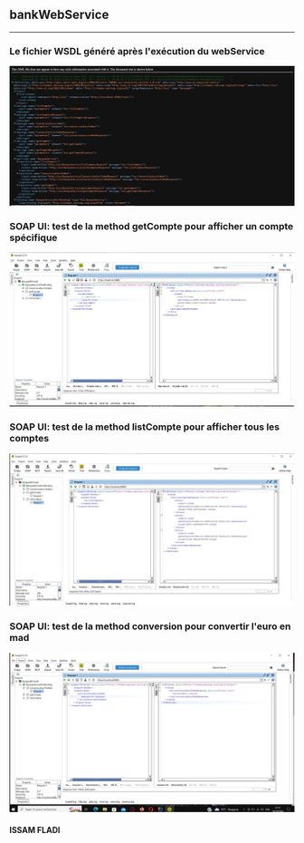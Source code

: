 <h2>bankWebService</h2>
<hr>
<h3>Le fichier WSDL généré après l'exécution du webService</h3>
<img src="screenWS/WSDL.JPG">

<h3>SOAP UI: test de la method getCompte pour afficher un compte spécifique</h3>
<img src="screenWS/getCompte.JPG">

<h3>SOAP UI: test de la method listCompte pour afficher tous les comptes</h3>
<img src="screenWS/listComptes.JPG">

<h3>SOAP UI: test de la method conversion pour convertir l'euro en mad</h3>
<img src="screenWS/conversionmethod.JPG">

<h4>ISSAM FLADI</h4>
